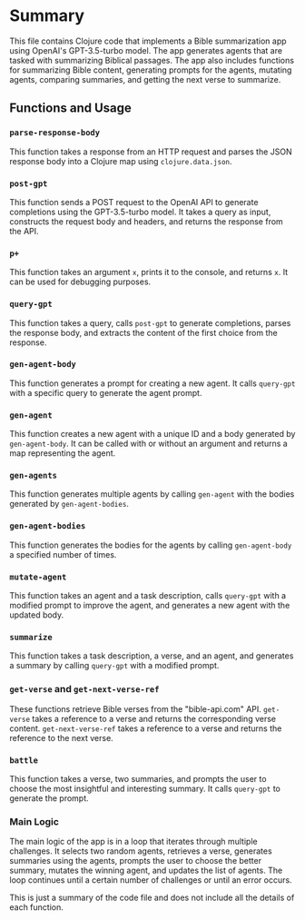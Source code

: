 # Summary

This file contains Clojure code that implements a Bible summarization app using OpenAI's GPT-3.5-turbo model. The app generates agents that are tasked with summarizing Biblical passages. The app also includes functions for summarizing Bible content, generating prompts for the agents, mutating agents, comparing summaries, and getting the next verse to summarize.

## Functions and Usage

### `parse-response-body`

This function takes a response from an HTTP request and parses the JSON response body into a Clojure map using `clojure.data.json`.

### `post-gpt`

This function sends a POST request to the OpenAI API to generate completions using the GPT-3.5-turbo model. It takes a query as input, constructs the request body and headers, and returns the response from the API.

### `p+`

This function takes an argument `x`, prints it to the console, and returns `x`. It can be used for debugging purposes.

### `query-gpt`

This function takes a query, calls `post-gpt` to generate completions, parses the response body, and extracts the content of the first choice from the response.

### `gen-agent-body`

This function generates a prompt for creating a new agent. It calls `query-gpt` with a specific query to generate the agent prompt.

### `gen-agent`

This function creates a new agent with a unique ID and a body generated by `gen-agent-body`. It can be called with or without an argument and returns a map representing the agent.

### `gen-agents`

This function generates multiple agents by calling `gen-agent` with the bodies generated by `gen-agent-bodies`.

### `gen-agent-bodies`

This function generates the bodies for the agents by calling `gen-agent-body` a specified number of times.

### `mutate-agent`

This function takes an agent and a task description, calls `query-gpt` with a modified prompt to improve the agent, and generates a new agent with the updated body.

### `summarize`

This function takes a task description, a verse, and an agent, and generates a summary by calling `query-gpt` with a modified prompt.

### `get-verse` and `get-next-verse-ref`

These functions retrieve Bible verses from the "bible-api.com" API. `get-verse` takes a reference to a verse and returns the corresponding verse content. `get-next-verse-ref` takes a reference to a verse and returns the reference to the next verse.

### `battle`

This function takes a verse, two summaries, and prompts the user to choose the most insightful and interesting summary. It calls `query-gpt` to generate the prompt.

### Main Logic

The main logic of the app is in a loop that iterates through multiple challenges. It selects two random agents, retrieves a verse, generates summaries using the agents, prompts the user to choose the better summary, mutates the winning agent, and updates the list of agents. The loop continues until a certain number of challenges or until an error occurs.

This is just a summary of the code file and does not include all the details of each function.